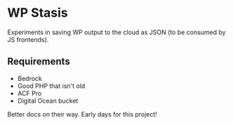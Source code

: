 # WP Stasis

Experiments in saving WP output to the cloud as JSON (to be consumed by JS frontends).

## Requirements

- Bedrock
- Good PHP that isn't old
- ACF Pro
- Digital Ocean bucket

Better docs on their way. Early days for this project!